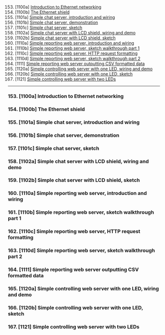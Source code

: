 153. [1100a] [Introduction to Ethernet networking](#153)
154. [1100b] [The Ethernet shield](#154)
155. [1101a] [Simple chat server, introduction and wiring](#155)
156. [1101b] [Simple chat server, demonstration](#156)
157. [1101c] [Simple chat server, sketch](#157)
158. [1102a] [Simple chat server with LCD shield, wiring and demo](#158)
159. [1102b] [Simple chat server with LCD shield, sketch](#159)
160. [1110a] [Simple reporting web server, introduction and wiring](#160)
161. [1110b] [Simple reporting web server, sketch walkthrough part 1](#161)
162. [1110c] [Simple reporting web server, HTTP request formatting](#162)
163. [1110d] [Simple reporting web server, sketch walkthrough part 2](#163)
164. [1111] [Simple reporting web server outputting CSV formatted data](#164)
165. [1120a] [Simple controlling web server with one LED, wiring and demo](#165)
166. [1120b] [Simple controlling web server with one LED, sketch](#166)
167. [1121] [Simple controlling web server with two LEDs](#167)

---

### 153. [1100a] Introduction to Ethernet networking<a id="153"></a>

### 154. [1100b] The Ethernet shield<a id="154"></a>

### 155. [1101a] Simple chat server, introduction and wiring<a id="155"></a>

### 156. [1101b] Simple chat server, demonstration<a id="156"></a>

### 157. [1101c] Simple chat server, sketch<a id="157"></a>

### 158. [1102a] Simple chat server with LCD shield, wiring and demo<a id="158"></a>

### 159. [1102b] Simple chat server with LCD shield, sketch<a id="159"></a>

### 160. [1110a] Simple reporting web server, introduction and wiring<a id="160"></a>

### 161. [1110b] Simple reporting web server, sketch walkthrough part 1<a id="161"></a>

### 162. [1110c] Simple reporting web server, HTTP request formatting<a id="162"></a>

### 163. [1110d] Simple reporting web server, sketch walkthrough part 2<a id="163"></a>

### 164. [1111] Simple reporting web server outputting CSV formatted data<a id="164"></a>

### 165. [1120a] Simple controlling web server with one LED, wiring and demo<a id="165"></a>

### 166. [1120b] Simple controlling web server with one LED, sketch<a id="166"></a>

### 167. [1121] Simple controlling web server with two LEDs<a id="167"></a>
